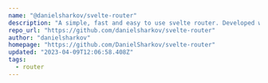 ```yaml
---
name: "@danielsharkov/svelte-router"
description: "A simple, fast and easy to use svelte router. Developed with smooth page transitions in mind."
repo_url: "https://github.com/danielsharkov/svelte-router"
author: "danielsharkov"
homepage: "https://github.com/DanielSharkov/svelte-router"
updated: "2023-04-09T12:06:58.408Z"
tags: 
  - router
---
```

